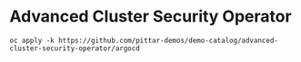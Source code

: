# Advanced Cluster Security Operator

```
oc apply -k https://github.com/pittar-demos/demo-catalog/advanced-cluster-security-operator/argocd
```
